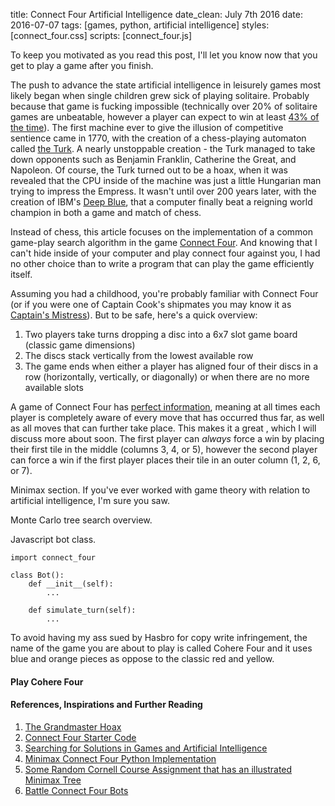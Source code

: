title: Connect Four Artificial Intelligence
date_clean: July 7th 2016
date: 2016-07-07
tags: [games, python, artificial intelligence]
styles: [connect_four.css]
scripts: [connect_four.js]

To keep you motivated as you read this post, I'll let you know now that you get to play a game after you finish.

The push to advance the state artificial intelligence in leisurely games most likely began when single children grew sick of playing solitaire. Probably because that game is fucking impossible (technically over 20% of solitaire games are unbeatable, however a player can expect to win at least [43% of the time](http://www.jupiterscientific.org/sciinfo/KlondikeSolitaireReport.html)). The first machine ever to give the illusion of competitive sentience came in 1770, with the creation of a chess-playing automaton called [the Turk](https://en.wikipedia.org/wiki/The_Turk). A nearly unstoppable creation - the Turk managed to take down opponents such as Benjamin Franklin, Catherine the Great, and Napoleon. Of course, the Turk turned out to be a hoax, when it was revealed that  the CPU inside of the machine was just a little Hungarian man trying to impress the Empress. It wasn't until over 200 years later, with the creation of IBM's [Deep Blue](https://en.wikipedia.org/wiki/Deep_Blue_(chess_computer)), that a computer finally beat a reigning world champion in both a game and match of chess.

Instead of chess, this article focuses on the implementation of a common game-play search algorithm in the game [Connect Four](https://en.wikipedia.org/wiki/Connect_Four). And knowing that I can't hide inside of your computer and play connect four against you, I had no other choice than to write a program that can play the game efficiently itself.

Assuming you had a childhood, you're probably familiar with Connect Four (or if you were one of Captain Cook's shipmates you may know it as [Captain's Mistress](http://www.tradgames.org.uk/games/Four-in-a-row.htm)). But to be safe, here's a quick overview:

1. Two players take turns dropping a disc into a 6x7 slot game board (classic game dimensions)
2. The discs stack vertically from the lowest available row
3. The game ends when either a player has aligned four of their discs in a row (horizontally, vertically, or diagonally) or when there are no more available slots

A game of Connect Four has [perfect information](https://en.wikipedia.org/wiki/Perfect_information), meaning at all times each player is completely aware of every move that has occurred thus far, as well as all moves that can further take place. This makes it a great , which I will discuss more about soon. The first player can _always_ force a win by placing their first tile in the middle (columns 3, 4, or 5), however the second player can force a win if the first player places their tile in an outer column (1, 2, 6, or 7).

Minimax section. If you've ever worked with game theory with relation to artificial intelligence, I'm sure you saw.

Monte Carlo tree search overview.

Javascript bot class.

<pre class="get-away"><code class="language-python">import connect_four

class Bot():
    def __init__(self):
        ...

    def simulate_turn(self):
        ...
</code></pre>


To avoid having my ass sued by Hasbro for copy write infringement, the name of the game you are about to play is called Cohere Four and it uses blue and orange pieces as oppose to the classic red and yellow.

<h4 class="markdown-center">Play Cohere Four</h4>
<canvas id="board"></canvas>

#### References, Inspirations and Further Reading
1. [The Grandmaster Hoax](http://www.theparisreview.org/blog/2012/03/28/the-grandmaster-hoax/)
1. [Connect Four Starter Code](https://codepen.io/coderontheroad/pen/GdxEo)
2. [Searching for Solutions in Games and Artificial Intelligence](http://www.aiexp.info/files/allis-thesis.pdf)
3. [Minimax Connect Four Python Implementation](https://github.com/erikackermann/Connect-Four)
4. [Some Random Cornell Course Assignment that has an illustrated Minimax Tree](http://www.cs.cornell.edu/courses/CS2110/2014sp/assignments/a4/A4ConnectFour.pdf)
5. [Battle Connect Four Bots](http://theaigames.com/competitions/four-in-a-row)